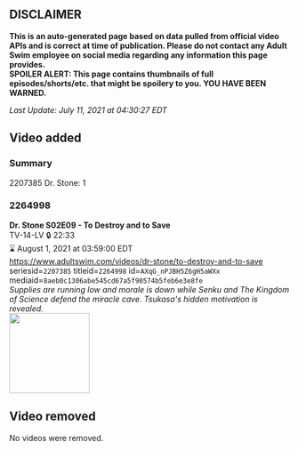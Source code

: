 ## DISCLAIMER
**This is an auto-generated page based on data pulled from official video APIs and is correct at time of publication. Please do not contact any Adult Swim employee on social media regarding any information this page provides.**  
**SPOILER ALERT: This page contains thumbnails of full episodes/shorts/etc. that might be spoilery to you. YOU HAVE BEEN WARNED.**  

_Last Update: July 11, 2021 at 04:30:27 EDT_
## Video added
### Summary
2207385 Dr. Stone: 1  
### 2264998
**Dr. Stone S02E09 - To Destroy and to Save**  
TV-14-LV 🔒 22:33  
⌛ August 1, 2021 at 03:59:00 EDT  
https://www.adultswim.com/videos/dr-stone/to-destroy-and-to-save  
seriesid=`2207385` titleid=`2264998` id=`AXqG_nPJBH5Z6gH5aWXx` mediaid=`8aeb0c1306abe545cd67a5f90574b5feb6e3e8fe`  
_Supplies are running low and morale is down while Senku and The Kingdom of Science defend the miracle cave. Tsukasa's hidden motivation is revealed._  
<a href="https://media.cdn.adultswim.com/uploads/20210709/thumbnails/2_2179111013-DrStone_33_ToDestroyAndToSave.png"><img src="https://media.cdn.adultswim.com/uploads/20210709/thumbnails/2_2179111013-DrStone_33_ToDestroyAndToSave.png" height="144px" /></a>
## Video removed
No videos were removed.  
